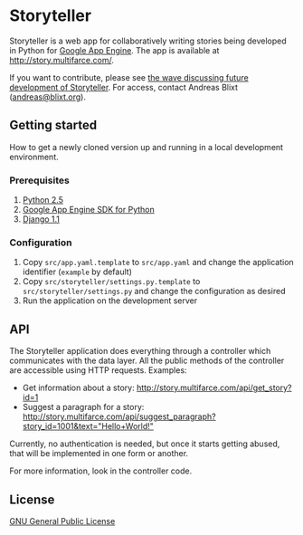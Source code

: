 # Storyteller

Storyteller is a web app for collaboratively writing stories being developed in Python for [Google App Engine](http://appengine.google.com/). The app is available at <http://story.multifarce.com/>.

If you want to contribute, please see [the wave discussing future development of Storyteller](https://wave.google.com/wave/waveref/googlewave.com/w+soBIcBHBA). For access, contact Andreas Blixt (andreas@blixt.org).

## Getting started

How to get a newly cloned version up and running in a local development environment.

### Prerequisites

1. [Python 2.5](http://www.python.org/download/releases/2.5/)
2. [Google App Engine SDK for Python](http://code.google.com/appengine/downloads.html)
3. [Django 1.1](http://www.djangoproject.com/download/)

### Configuration

1. Copy `src/app.yaml.template` to `src/app.yaml` and change the application identifier (`example` by default)
2. Copy `src/storyteller/settings.py.template` to `src/storyteller/settings.py` and change the configuration as desired
3. Run the application on the development server

## API

The Storyteller application does everything through a controller which communicates with the data layer. All the public methods of the controller are accessible using HTTP requests. Examples:

- Get information about a story: <http://story.multifarce.com/api/get_story?id=1>
- Suggest a paragraph for a story: <http://story.multifarce.com/api/suggest_paragraph?story_id=1001&text="Hello+World!">

Currently, no authentication is needed, but once it starts getting abused, that will be implemented in one form or another.

For more information, look in the controller code.

## License

[GNU General Public License](http://www.gnu.org/licenses/)
